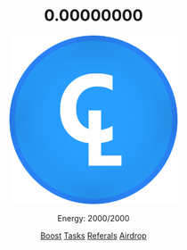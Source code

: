 <!DOCTYPE HTML>
<html lang="ru">
<head>
  <meta charset="UTF-8">
  <meta name="viewport" content="width=device-width, initial-scale=1">
  <title>Cilink</title>
  <link rel="stylesheet" href="style.css">
</head>
<body>
  <center><h1>0.00000000</h1></center>
  <center>
<img src="images\money.png" width="60%" height="60%">
</center>
<center>
<p>Energy: 2000/2000</p>
</center>
<center>
<a href="boost.html" type="a">Boost</a>
<a href="#" type="a">Tasks</a>
<a href="#" type="a">Referals</a>
<a href="#" type="a">Airdrop</a>
</center>
</body>
</html>
